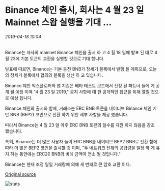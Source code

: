 # Binance 체인 출시, 회사는 4 월 23 일 Mainnet 스왑 실행을 기대 ...

###### 2019-04-18 10:04

Binance는 자사의 mainnet Binance 체인을 출시 하 고 4 월 18 일에 발표 된 대로 4 월 23에 기본 토큰의 교환을 실행할 것으로 기대 합니다.

발표에 따르면, Binance는 기본 동전 BNB가 창세기 블록에서 발행 될 계획으로, 오늘의 창세기 블록에서 합의와 블록을 생산 하 고 있습니다.

Binance 체인 익스플로러와 웹 지갑은 베타 테스트 모드에서 선정 된 파트너 들에 게 공개 될 예정 이며 "4 월 23 일 2019," 공지 사항에 대 한 공개적인 접근을 위해 열릴 것으로 예상 됩니다.

Binance 체인의 출시와 함께, 거래소는 ERC BNB 토큰을 네이티브 Binance 체인 기반 BNB (BEP2) 코인으로 전환 하기 위한 세부 사항을 제공 했습니다.

따라서 Binance는 4 월 23 일 이후 ERC BNB 토큰의 철수를 지원 하지 않음을 강조 했습니다.

특히, Binance는 더 많은 사용자 들이 ERC BNB를 네이티브 BEP2 BNB로 전환 함에 따라 더 많은 BEP2 코인을 출시할 것 이며, "두 네트워크 전체의 공급량을 일정 하 게 유지 하는 동안에는 ERC20 BNB의 비례 금액이 연소 될 것입니다."

Binance는 현재 조정 일일 거래량에 의해 세 번째로 큰 암호 교환 이다.

[Original source](https://cointelegraph.com/news/binance-chain-launches-firm-expects-to-execute-mainnet-swap-on-april-23)

![stats](https://c.statcounter.com/11760860/0/a89fa40b/1/ "stats")